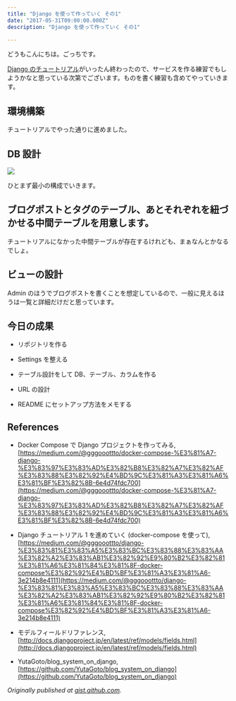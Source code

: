 ```yaml
---
title: "Django を使って作っていく その1"
date: "2017-05-31T09:00:00.000Z"
description: "Django を使って作っていく その1"

---
```


どうもこんにちは。ごっちです。

[Django のチュートリアル](https://docs.djangoproject.com/ja/1.11/intro/)がいったん終わったので、サービスを作る練習でもしようかなと思っている次第でございます。ものを書く練習も含めてやっていきます。

## 環境構築

チュートリアルでやった通りに進めました。

## DB 設計

![](https://cdn-images-1.medium.com/max/2000/1*vBf1CBPa7auwOgHJbuVSVA.png)

ひとまず最小の構成でいきます。

## ブログポストとタグのテーブル、あとそれぞれを紐づかせる中間テーブルを用意します。

チュートリアルになかった中間テーブルが存在するけれども、まぁなんとかなるでしょ。

## ビューの設計

Admin のほうでブログポストを書くことを想定しているので、一般に見えるほうは一覧と詳細だけだと思っています。

## 今日の成果

- リポジトリを作る

- Settings を整える

- テーブル設計をして DB、テーブル、カラムを作る

- URL の設計

- README にセットアップ方法をメモする

## References

- Docker Compose で Django プロジェクトを作ってみる, [https://medium.com/@gggooottto/docker-compose-%E3%81%A7-django-%E3%83%97%E3%83%AD%E3%82%B8%E3%82%A7%E3%82%AF%E3%83%88%E3%82%92%E4%BD%9C%E3%81%A3%E3%81%A6%E3%81%BF%E3%82%8B-6e4d74fdc700](https://medium.com/@gggooottto/docker-compose-%E3%81%A7-django-%E3%83%97%E3%83%AD%E3%82%B8%E3%82%A7%E3%82%AF%E3%83%88%E3%82%92%E4%BD%9C%E3%81%A3%E3%81%A6%E3%81%BF%E3%82%8B-6e4d74fdc700)

- Django チュートリアル 1 を進めていく (docker-compose を使って), [https://medium.com/@gggooottto/django-%E3%83%81%E3%83%A5%E3%83%BC%E3%83%88%E3%83%AA%E3%82%A2%E3%83%AB1%E3%82%92%E9%80%B2%E3%82%81%E3%81%A6%E3%81%84%E3%81%8F-docker-compose%E3%82%92%E4%BD%BF%E3%81%A3%E3%81%A6-3e214b8e4111](https://medium.com/@gggooottto/django-%E3%83%81%E3%83%A5%E3%83%BC%E3%83%88%E3%83%AA%E3%82%A2%E3%83%AB1%E3%82%92%E9%80%B2%E3%82%81%E3%81%A6%E3%81%84%E3%81%8F-docker-compose%E3%82%92%E4%BD%BF%E3%81%A3%E3%81%A6-3e214b8e4111)

- モデルフィールドリファレンス, [http://docs.djangoproject.jp/en/latest/ref/models/fields.html](http://docs.djangoproject.jp/en/latest/ref/models/fields.html)

- YutaGoto/blog_system_on_django, [https://github.com/YutaGoto/blog_system_on_django](https://github.com/YutaGoto/blog_system_on_django)

_Originally published at [gist.github.com](https://gist.github.com/YutaGoto/d551173d33fc090393f23524316a0c1c)._
